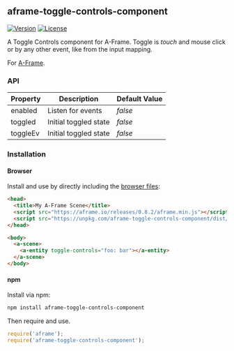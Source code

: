 ## aframe-toggle-controls-component

[![Version](http://img.shields.io/npm/v/aframe-toggle-controls-component.svg?style=flat-square)](https://npmjs.org/package/aframe-toggle-controls-component)
[![License](http://img.shields.io/npm/l/aframe-toggle-controls-component.svg?style=flat-square)](https://npmjs.org/package/aframe-toggle-controls-component)

A Toggle Controls component for A-Frame.
Toggle is _touch_ and mouse click or by any other event, like from the input mapping.

For [A-Frame](https://aframe.io).

### API

| Property | Description | Default Value |
| -------- | ----------- | ------------- |
| enabled | Listen for events | _false_ |
| toggled | Initial toggled state | _false_ |
| toggleEv | Initial toggled state | _false_ |

### Installation

#### Browser

Install and use by directly including the [browser files](dist):

```html
<head>
  <title>My A-Frame Scene</title>
  <script src="https://aframe.io/releases/0.8.2/aframe.min.js"></script>
  <script src="https://unpkg.com/aframe-toggle-controls-component/dist/aframe-toggle-controls-component.min.js"></script>
</head>

<body>
  <a-scene>
    <a-entity toggle-controls="foo: bar"></a-entity>
  </a-scene>
</body>
```

#### npm

Install via npm:

```bash
npm install aframe-toggle-controls-component
```

Then require and use.

```js
require('aframe');
require('aframe-toggle-controls-component');
```
